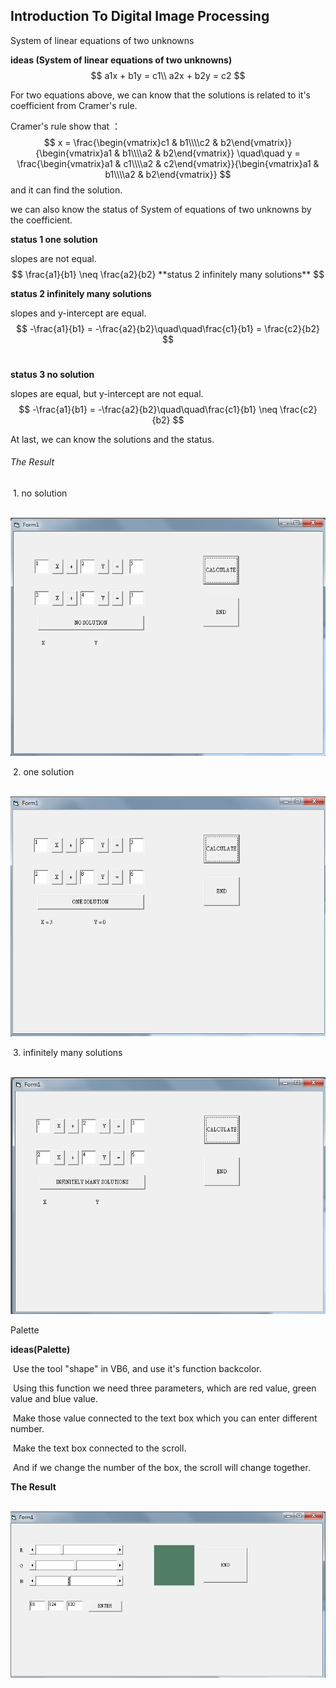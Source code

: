 ## Introduction To Digital Image Processing



 System of linear equations of two unknowns

 **ideas (System of linear equations of two unknowns)**	
$$
a1x + b1y = c1\\
 a2x + b2y = c2
$$

 For two equations above, we can know that the solutions is related to it's coefficient from Cramer's rule. 

 Cramer's rule show that ：
$$
 x = \frac{\begin{vmatrix}c1 & b1\\\\c2 & b2\end{vmatrix}}{\begin{vmatrix}a1 & b1\\\\a2 & b2\end{vmatrix}} \quad\quad y = \frac{\begin{vmatrix}a1 & c1\\\\a2 & c2\end{vmatrix}}{\begin{vmatrix}a1 & b1\\\\a2 & b2\end{vmatrix}}
$$
 and it can find the solution.

 we can also know the status of System of equations of two unknowns by the coefficient.

 **status 1 one solution**

 slopes are not equal.
$$
\frac{a1}{b1} \neq \frac{a2}{b2}	**status 2 infinitely many solutions**
$$

 **status 2 infinitely many solutions**

slopes and y-intercept are equal.
$$
 -\frac{a1}{b1} = -\frac{a2}{b2}\quad\quad\frac{c1}{b1} = \frac{c2}{b2}
$$
 ​	

 **status 3 no solution**

 slopes are equal, but y-intercept are not equal.
$$
-\frac{a1}{b1} = -\frac{a2}{b2}\quad\quad\frac{c1}{b1} \neq \frac{c2}{b2}
$$


At last, we can know the solutions and the status.



###### 		The Result 

​			1. no solution

​			![image](<https://github.com/Chiayuu/1071-Introduction-to-digital-image-processing/blob/master/ITDIP1-1.png>)

​			2. one solution

​			![image](<https://github.com/Chiayuu/1071-Introduction-to-digital-image-processing/blob/master/ITDIP1-2.png>)

​			3. infinitely many solutions		

​			![image](<https://github.com/Chiayuu/1071-Introduction-to-digital-image-processing/blob/master/ITDIP1-3.png>)





Palette



**ideas(Palette)**



​	Use the tool "shape" in VB6, and use it's function backcolor.

​	Using this function we need three parameters, which are red value, green value and blue value.

​	Make those value connected to the text box which you can enter different number.

​	Make the text box connected to the scroll.

​	And if we change the number of the box, the scroll will change together.



**The Result**



​	![image](<https://github.com/Chiayuu/1071-Introduction-to-digital-image-processing/blob/master/ITDIP1-4.png>)







